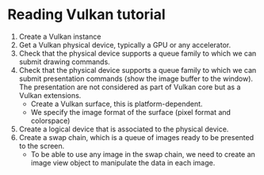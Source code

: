 Reading Vulkan tutorial
=======================

1. Create a Vulkan instance
2. Get a Vulkan physical device, typically a GPU or any accelerator.
3. Check that the physical device supports a queue family to which we can submit
   drawing commands.
4. Check that the physical device supports a queue family to which we can submit
   presentation commands (show the image buffer to the window).
   The presentation are not considered as part of Vulkan core but as a Vulkan
   extensions.
   - Create a Vulkan surface, this is platform-dependent.
   - We specify the image format of the surface (pixel format and colorspace)
5. Create a logical device that is associated to the physical device.
6. Create a swap chain, which is a queue of images ready to be presented to the
   screen.
   - To be able to use any image in the swap chain, we need to create an image
     view object to manipulate the data in each image.
